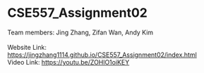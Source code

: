 # CSE557_Assignment02

Team members: Jing Zhang, Zifan Wan, Andy Kim <br/><br/>
Website Link: https://jingzhang1114.github.io/CSE557_Assignment02/index.html <br/>
Video Link: https://youtu.be/ZOHlO1oiKEY <br/>

